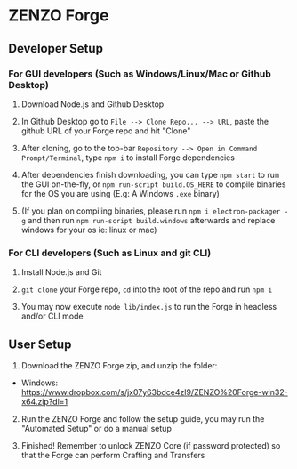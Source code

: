 # ZENZO Forge

## Developer Setup

### For GUI developers (Such as Windows/Linux/Mac or Github Desktop)

1. Download Node.js and Github Desktop

2. In Github Desktop go to `File --> Clone Repo... --> URL`, paste the github URL of your Forge repo and hit "Clone"

3. After cloning, go to the top-bar `Repository --> Open in Command Prompt/Terminal`, type `npm i` to install Forge dependencies

4. After dependencies finish downloading, you can type `npm start` to run the GUI on-the-fly, or `npm run-script build.OS_HERE` to compile binaries for the OS you are using (E.g: A Windows `.exe` binary)

5. (If you plan on compiling binaries, please run `npm i electron-packager -g` and then run `npm run-script build.windows` afterwards and replace windows for your os ie: linux or mac)

### For CLI developers (Such as Linux and git CLI)

1. Install Node.js and Git

2. `git clone` your Forge repo, `cd` into the root of the repo and run `npm i`

3. You may now execute `node lib/index.js` to run the Forge in headless and/or CLI mode

## User Setup

1. Download the ZENZO Forge zip, and unzip the folder:

- Windows: https://www.dropbox.com/s/jx07y63bdce4zl9/ZENZO%20Forge-win32-x64.zip?dl=1

2. Run the ZENZO Forge and follow the setup guide, you may run the "Automated Setup" or do a manual setup

3. Finished! Remember to unlock ZENZO Core (if password protected) so that the Forge can perform Crafting and Transfers
